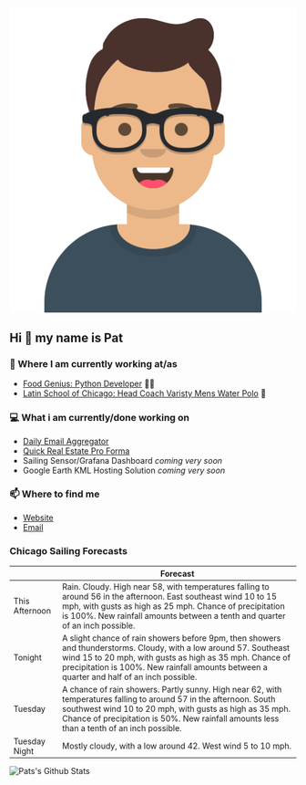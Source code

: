 [![Social banner for p-j-falconer](https://raw.githubusercontent.com/P-J-FALCONER/P-J-FALCONER/master/assets/avataaars.svg)](https://patfalconer.com/)
## Hi :wave: my name is Pat

### 💼 Where I am currently working at/as
- [Food Genius: Python Developer](https://getfoodgenius.com/) 🍔🐍
- [Latin School of Chicago: Head Coach Varisty Mens Water Polo](https://www.latinschool.org/) 🤽


### 💻 What i am currently/done working on
 - [Daily Email Aggregator](https://github.com/P-J-FALCONER/dott_daily_mail)
 - [Quick Real Estate Pro Forma](https://github.com/P-J-FALCONER/henry)
 - Sailing Sensor/Grafana Dashboard *coming very soon*
 - Google Earth KML Hosting Solution *coming very soon*

### 📫 Where to find me
 - [Website](https://patfalconer.com/)
 - [Email](mailto:patrick.j.falconer@gmail.com)


### Chicago Sailing Forecasts
|   | Forecast  |
|---|---|
| This Afternoon | Rain. Cloudy. High near 58, with temperatures falling to around 56 in the afternoon. East southeast wind 10 to 15 mph, with gusts as high as 25 mph. Chance of precipitation is 100%. New rainfall amounts between a tenth and quarter of an inch possible. |
| Tonight | A slight chance of rain showers before 9pm, then showers and thunderstorms. Cloudy, with a low around 57. Southeast wind 15 to 20 mph, with gusts as high as 35 mph. Chance of precipitation is 100%. New rainfall amounts between a quarter and half of an inch possible. |
| Tuesday | A chance of rain showers. Partly sunny. High near 62, with temperatures falling to around 57 in the afternoon. South southwest wind 10 to 20 mph, with gusts as high as 35 mph. Chance of precipitation is 50%. New rainfall amounts less than a tenth of an inch possible. |
| Tuesday Night | Mostly cloudy, with a low around 42. West wind 5 to 10 mph. |

![Pats's Github Stats](https://github-readme-stats.vercel.app/api?username=p-j-falconer&show_icons=true&theme=radical)
